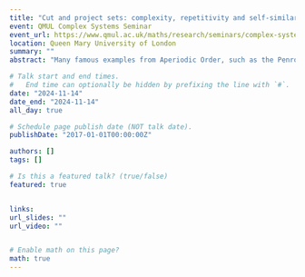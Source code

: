 ```yaml
---
title: "Cut and project sets: complexity, repetitivity and self-similarity"
event: QMUL Complex Systems Seminar
event_url: https://www.qmul.ac.uk/maths/research/seminars/complex-systems/
location: Queen Mary University of London
summary: ""
abstract: "Many famous examples from Aperiodic Order, such as the Penrose tilings, Ammann-Beenker tilings or tilings of the recently discovered hat monotile, turn out to be constructable from the cut and project method. Roughly speaking, a cut and project scheme takes an ‘irrational slice’ of a periodic pattern (a lattice) in a higher dimensional space, producing a structure which is no longer periodic but is still ‘ordered’. In this talk I will introduce central concepts, such as this, from the field of Aperiodic Order, including how these patterns can be studied from the perspective of Dynamical Systems. I will then explain how one may determine properties of cut and project sets which have polytopal acceptance windows: the growth rate of their patch counting functions (or 'complexity'), whether or not they have linear repetitivity and whether or not they are ‘self-similar’, that is, generated from a substitution rule."

# Talk start and end times.
#   End time can optionally be hidden by prefixing the line with `#`.
date: "2024-11-14"
date_end: "2024-11-14"
all_day: true

# Schedule page publish date (NOT talk date).
publishDate: "2017-01-01T00:00:00Z"

authors: []
tags: []

# Is this a featured talk? (true/false)
featured: true


links:
url_slides: ""
url_video: ""


# Enable math on this page?
math: true
---
```


